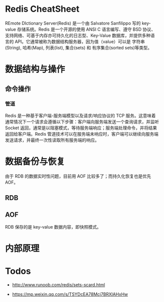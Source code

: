 


# Redis CheatSheet

REmote DIctionary Server(Redis) 是一个由 Salvatore Sanfilippo 写的 key-value 存储系统。Redis 是一个开源的使用 ANSI C 语言编写、遵守 BSD 协议、支持网络、可基于内存亦可持久化的日志型、Key-Value 数据库，并提供多种语言的 API。它通常被称为数据结构服务器，因为值（value）可以是 字符串(String), 哈希(Map), 列表(list), 集合(sets) 和 有序集合(sorted sets)等类型。

# 数据结构与操作

## 命令操作

### 管道

Redis 是一种基于客户端-服务端模型以及请求/响应协议的 TCP 服务。这意味着通常情况下一个请求会遵循以下步骤：客户端向服务端发送一个查询请求，并监听 Socket 返回，通常是以阻塞模式，等待服务端响应；服务端处理命令，并将结果返回给客户端。Redis 管道技术可以在服务端未响应时，客户端可以继续向服务端发送请求，并最终一次性读取所有服务端的响应。

# 数据备份与恢复

由于 RDB 的数据实时性问题，目前用 AOF 比较多了；而持久化恢复也是优先 AOF。

## RDB

## AOF

RDB 保存的是 key-value 数据内容，即快照模式。

# 内部原理

# Todos

- http://www.runoob.com/redis/sets-scard.html

- https://mp.weixin.qq.com/s/TSYDcEA78Mcj7BRXlAHxHw
